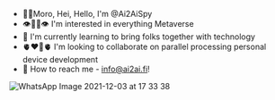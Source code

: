 - ✌🏽Moro, Hei, Hello, I'm @Ai2AiSpy
- 👁👃🏽👁 I'm interested in everything Metaverse
- 🪺 I'm currently learning to bring folks together with technology
- 🫀❤️‍🔥🫀 I'm looking to collaborate on parallel processing personal device development
- 📧 How to reach me - info@ai2ai.fi!


![WhatsApp Image 2021-12-03 at 17 33 38](https://user-images.githubusercontent.com/105549746/182941332-bbb4b006-d7e2-4ff9-984c-94379f676b84.jpeg)
